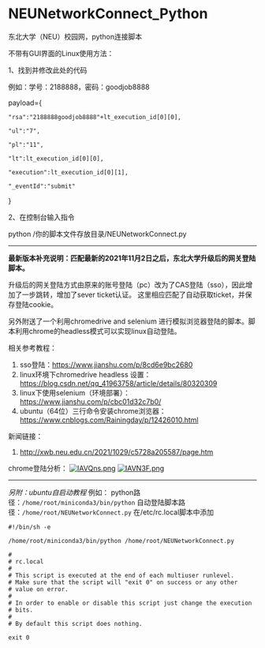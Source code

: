 # NEUNetworkConnect_Python
东北大学（NEU）校园网，python连接脚本

不带有GUI界面的Linux使用方法：

1、找到并修改此处的代码

例如：学号：2188888，密码：goodjob8888

payload={

    "rsa":"2188888goodjob8888"+lt_execution_id[0][0],
    
    "ul":"7",
    
    "pl":"11",
    
    "lt":lt_execution_id[0][0],
    
    "execution":lt_execution_id[0][1],
    
    "_eventId":"submit"
    
}

2、在控制台输入指令

python /你的脚本文件存放目录/NEUNetworkConnect.py

***
**最新版本补充说明：匹配最新的2021年11月2日之后，东北大学升级后的网关登陆脚本。**

升级后的网关登陆方式由原来的账号登陆（pc）改为了CAS登陆（sso），因此增加了一步跳转，增加了sever ticket认证。
这里相应匹配了自动获取ticket，并保存登陆cookie。

另外附送了一个利用chromedrive and selenium 进行模拟浏览器登陆的脚本。脚本利用chrome的headless模式可以实现linux自动登陆。

相关参考教程：
1. sso登陆：https://www.jianshu.com/p/8cd6e9bc2680
2. linux环境下chromedrive headless 设置：https://blog.csdn.net/qq_41963758/article/details/80320309
3. linux下使用selenium（环境部署）：https://www.jianshu.com/p/cbc01d32c7b0/
4. ubuntu（64位）三行命令安装chrome浏览器：https://www.cnblogs.com/Rainingday/p/12426010.html

新闻链接：
1. http://xwb.neu.edu.cn/2021/1029/c5728a205587/page.htm

chrome登陆分析：
[![IAVQns.png](https://z3.ax1x.com/2021/11/03/IAVQns.png)](https://imgtu.com/i/IAVQns)
[![IAVN3F.png](https://z3.ax1x.com/2021/11/03/IAVN3F.png)](https://imgtu.com/i/IAVN3F)

***
*另附：ubuntu自启动教程*
例如：
python路径：`/home/root/miniconda3/bin/python`
自动登陆脚本路径：`/home/root/NEUNetworkConnect.py`
在/etc/rc.local脚本中添加

```
#!/bin/sh -e

/home/root/miniconda3/bin/python /home/root/NEUNetworkConnect.py

#
# rc.local
#
# This script is executed at the end of each multiuser runlevel.
# Make sure that the script will "exit 0" on success or any other
# value on error.
#
# In order to enable or disable this script just change the execution
# bits.
#
# By default this script does nothing.

exit 0
```
